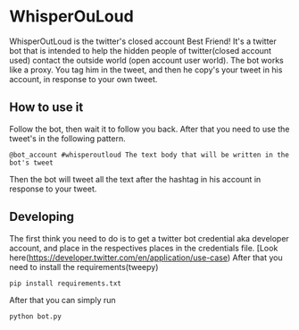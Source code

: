 # WhisperOuLoud

WhisperOutLoud is the twitter's closed account Best Friend! It's a twitter bot that is intended to help the hidden people of twitter(closed account used) contact the outside world (open account user world). The bot works like a proxy. You tag him in the tweet, and then he copy's your tweet in his account, in response to your own tweet.

## How to use it
Follow the bot, then wait it to follow you back. After that you need to use the tweet's in the following pattern.

`@bot_account #whisperoutloud The text body that will be written in the bot's tweet`

Then the bot will tweet all the text after the hashtag in his account in response to your tweet.


## Developing

The first think you need to do is to get a twitter bot credential aka developer account, and place in the respectives places in the credentials file.
[Look here(https://developer.twitter.com/en/application/use-case)
After that you need to install the requirements(tweepy)
```
pip install requirements.txt
```

After that you can simply run

```
python bot.py
```
